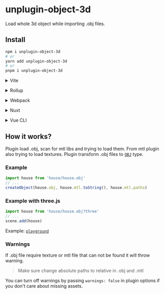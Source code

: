 # unplugin-object-3d

Load whole 3d object while importing .obj files.

## Install

```bash
npm i unplugin-object-3d
# or
yarn add unplugin-object-3d
# or
pnpm i unplugin-object-3d
```

<details>
<summary>Vite</summary><br>

```ts
// vite.config.ts
import Object3d from 'unplugin-object-3d/vite'

export default defineConfig({
  plugins: [
    Object3d({ /* options */ }),
  ],
})
```

Example: [`playground/`](./playground/)

<br></details>

<details>
<summary>Rollup</summary><br>

```ts
// rollup.config.js
import Object3d from 'unplugin-object-3d/rollup'

export default {
  plugins: [
    Object3d({ /* options */ }),
  ],
}
```

<br></details>


<details>
<summary>Webpack</summary><br>

```ts
// webpack.config.js
module.exports = {
  /* ... */
  plugins: [
    require('unplugin-object-3d/webpack')({ /* options */ })
  ]
}
```

<br></details>

<details>
<summary>Nuxt</summary><br>

```ts
// nuxt.config.js
export default {
  buildModules: [
    ['unplugin-object-3d/nuxt', { /* options */ }],
  ],
}
```

> This module works for both Nuxt 2 and [Nuxt Vite](https://github.com/nuxt/vite)

<br></details>

<details>
<summary>Vue CLI</summary><br>

```ts
// vue.config.js
module.exports = {
  configureWebpack: {
    plugins: [
      require('unplugin-object-3d/webpack')({ /* options */ }),
    ],
  },
}
```

<br></details>


## How it works?
Plugin load .obj, scan for mtl libs and trying to load them. From mtl plugin also trying to load textures. Plugin transform .obj files to [`OBJ`](./src/types.ts) type.

### Example
```ts
import house from 'house/house.obj'
// ...
createObject(house.obj, house.mtl.toString(), house.mtl.paths)
```
### Example with three.js
```js
import house from 'house/house.obj?three'
// ...
scene.add(house)
```
Example: [`playground`](./playground/main.ts)

### Warnings
If .obj file require texture or mtl file that can not be found it will throw warning. 
> Make sure change absolute paths to relative in .obj and .mtl

You can turn off warnings by passing `warnings: false` in plugin options if you don't care about missing assets.
